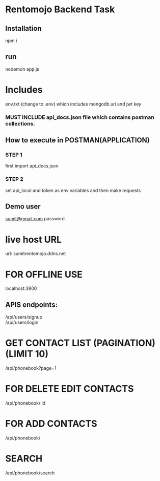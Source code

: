 # Rentomojo Backend Task

## Installation
npm i

## run
nodemon app.js

# Includes
   env.txt (change to .env) which includes mongodb uri and jwt key 
   ### MUST INCLUDE  api_docs.json file which contains postman collections.

## How to execute in POSTMAN(APPLICATION)

### STEP 1
first import api_docs.json

### STEP 2
set api_local and token as env variables and then make requests

## Demo user
sumit@gmail.com
password


# live host URL
url: sumitrentomojo.ddns.net

# FOR OFFLINE USE 
localhost:3900

##  APIS endpoints:
/api/users/signup  
/api/users/login

# GET CONTACT LIST (PAGINATION) (LIMIT 10)
/api/phonebook?page=1

# FOR DELETE EDIT  CONTACTS
/api/phonebook/:id

# FOR ADD CONTACTS
/api/phonebook/

# SEARCH
/api/phonebook/search
